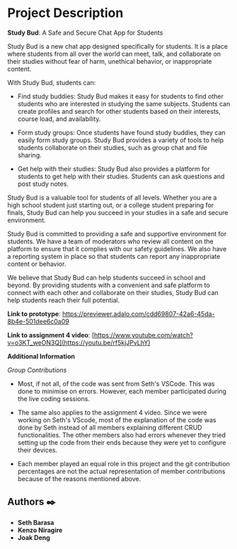 # Project Description

**Study Bud**: A Safe and Secure Chat App for Students

Study Bud is a new chat app designed specifically for students. It is a place where students from all over the world can meet, talk, and collaborate on their studies without fear of harm, unethical behavior, or inappropriate content.

With Study Bud, students can:

* Find study buddies: Study Bud makes it easy for students to find other students who are interested in studying the same subjects. Students can create profiles and search for other students based on their interests, course load, and availability.
   
* Form study groups: Once students have found study buddies, they can easily form study groups. Study Bud provides a variety of tools to help students collaborate on their studies, such as group chat and file sharing.
   
* Get help with their studies: Study Bud also provides a platform for students to get help with their studies. Students can ask questions and post study notes.
   
Study Bud is a valuable tool for students of all levels. Whether you are a high school student just starting out, or a college student preparing for finals, Study Bud can help you succeed in your studies in a safe and secure environment.

Study Bud is committed to providing a safe and supportive environment for students. We have a team of moderators who review all content on the platform to ensure that it complies with our safety guidelines. We also have a reporting system in place so that students can report any inappropriate content or behavior.

We believe that Study Bud can help students succeed in school and beyond. By providing students with a convenient and safe platform to connect with each other and collaborate on their studies, Study Bud can help students reach their full potential.

**Link to prototype**: https://previewer.adalo.com/cdd69807-42a6-45da-8b4e-501dee6c0a09

**Link to assignment 4 video**: [https://www.youtube.com/watch?v=o3KT_weON3Q](https://youtu.be/rf5kjJPvLhY)

**Additional Information**

*Group Contributions*

* Most, if not all, of the code was sent from Seth's VSCode. This was done to minimise on errors. However, each member participated during the live coding sessions.

* The same also applies to the assignment 4 video. Since we were working on Seth's VScode, most of the explanation of the code was done by Seth instead of all members explaining different CRUD functionalities. The other members also had errors whenever they tried setting up the code from their ends because they were yet to configure their devices.

* Each member played an equal role in this project and the git contribution percentages are not the actual representation of member contributions because of the reasons mentioned above.

## Authors :black_nib:
* **Seth Barasa**
* **Kenzo Niragire**
* **Joak Deng**
